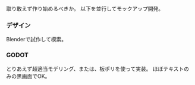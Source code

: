 取り敢えず作り始めるべきか。
以下を並行してモックアップ開発。

### デザイン
Blenderで試作して模索。

### GODOT
とりあえず超適当モデリング、または、板ポリを使って実装。
ほぼテキストのみの黒画面でOK。

